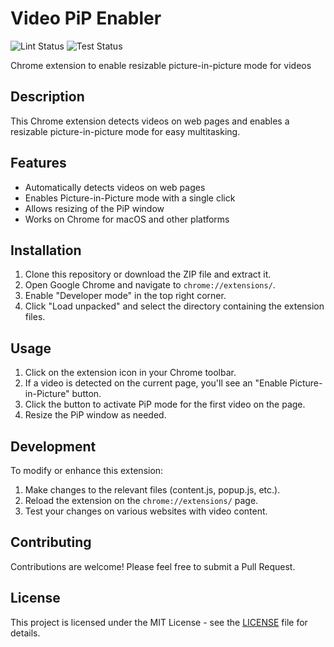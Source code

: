 # Video PiP Enabler

![Lint Status](https://github.com/jpgbarbosa/video-pip-enabler/workflows/CI/badge.svg?job=lint)
![Test Status](https://github.com/jpgbarbosa/video-pip-enabler/workflows/CI/badge.svg?job=test)

Chrome extension to enable resizable picture-in-picture mode for videos

## Description

This Chrome extension detects videos on web pages and enables a resizable picture-in-picture mode for easy multitasking.

## Features

- Automatically detects videos on web pages
- Enables Picture-in-Picture mode with a single click
- Allows resizing of the PiP window
- Works on Chrome for macOS and other platforms

## Installation

1. Clone this repository or download the ZIP file and extract it.
2. Open Google Chrome and navigate to `chrome://extensions/`.
3. Enable "Developer mode" in the top right corner.
4. Click "Load unpacked" and select the directory containing the extension files.

## Usage

1. Click on the extension icon in your Chrome toolbar.
2. If a video is detected on the current page, you'll see an "Enable Picture-in-Picture" button.
3. Click the button to activate PiP mode for the first video on the page.
4. Resize the PiP window as needed.

## Development

To modify or enhance this extension:

1. Make changes to the relevant files (content.js, popup.js, etc.).
2. Reload the extension on the `chrome://extensions/` page.
3. Test your changes on various websites with video content.

## Contributing

Contributions are welcome! Please feel free to submit a Pull Request.

## License

This project is licensed under the MIT License - see the [LICENSE](LICENSE) file for details.
